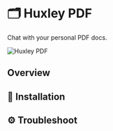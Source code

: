# 🗂 Huxley PDF

Chat with your personal PDF docs.

![Huxley PDF](huxleychat_banner.png)

## Overview

## :rocket: Installation

## :gear: Troubleshoot

